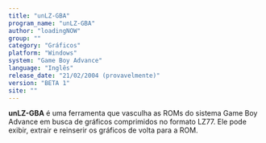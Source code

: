 ```yaml
---
title: "unLZ-GBA"
program_name: "unLZ-GBA"
author: "loadingNOW"
group: ""
category: "Gráficos"
platform: "Windows"
system: "Game Boy Advance"
language: "Inglês"
release_date: "21/02/2004 (provavelmente)"
version: "BETA 1"
site: ""
---
```

<b>unLZ-GBA</b> é uma ferramenta que vasculha as ROMs do sistema Game Boy Advance em busca de gráficos comprimidos no formato LZ77. Ele pode exibir, extrair e reinserir os gráficos de volta para a ROM.
